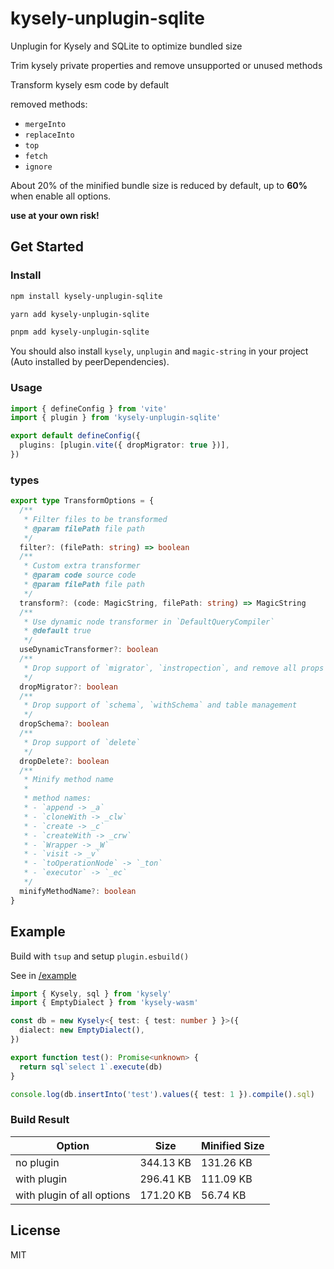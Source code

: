 # kysely-unplugin-sqlite

Unplugin for Kysely and SQLite to optimize bundled size

Trim kysely private properties and remove unsupported or unused methods

Transform kysely esm code by default

removed methods:
- `mergeInto`
- `replaceInto`
- `top`
- `fetch`
- `ignore`

About 20% of the minified bundle size is reduced by default, up to **60%** when enable all options.

**use at your own risk!**

## Get Started

### Install

```sh
npm install kysely-unplugin-sqlite
```
```sh
yarn add kysely-unplugin-sqlite
```
```sh
pnpm add kysely-unplugin-sqlite
```

You should also install `kysely`, `unplugin` and `magic-string` in your project (Auto installed by peerDependencies).

### Usage

```ts
import { defineConfig } from 'vite'
import { plugin } from 'kysely-unplugin-sqlite'

export default defineConfig({
  plugins: [plugin.vite({ dropMigrator: true })],
})
```

### types

```ts
export type TransformOptions = {
  /**
   * Filter files to be transformed
   * @param filePath file path
   */
  filter?: (filePath: string) => boolean
  /**
   * Custom extra transformer
   * @param code source code
   * @param filePath file path
   */
  transform?: (code: MagicString, filePath: string) => MagicString
  /**
   * Use dynamic node transformer in `DefaultQueryCompiler`
   * @default true
   */
  useDynamicTransformer?: boolean
  /**
   * Drop support of `migrator`, `instropection`, and remove all props in `adapter` except `supportsReturning: true`
   */
  dropMigrator?: boolean
  /**
   * Drop support of `schema`, `withSchema` and table management
   */
  dropSchema?: boolean
  /**
   * Drop support of `delete`
   */
  dropDelete?: boolean
  /**
   * Minify method name
   *
   * method names:
   * - `append -> _a`
   * - `cloneWith -> _clw`
   * - `create -> _c`
   * - `createWith -> _crw`
   * - `Wrapper -> _W`
   * - `visit -> _v`
   * - `toOperationNode` -> `_ton`
   * - `executor` -> `_ec`
   */
  minifyMethodName?: boolean
}
```

## Example

Build with `tsup` and setup `plugin.esbuild()`

See in [/example](./example/)

```ts
import { Kysely, sql } from 'kysely'
import { EmptyDialect } from 'kysely-wasm'

const db = new Kysely<{ test: { test: number } }>({
  dialect: new EmptyDialect(),
})

export function test(): Promise<unknown> {
  return sql`select 1`.execute(db)
}

console.log(db.insertInto('test').values({ test: 1 }).compile().sql)
```

### Build Result

| Option                     | Size      | Minified Size |
| -------------------------- | --------- | ------------- |
| no plugin                  | 344.13 KB | 131.26 KB     |
| with plugin                | 296.41 KB | 111.09 KB     |
| with plugin of all options | 171.20 KB | 56.74 KB      |

## License

MIT
